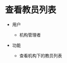 # 查看教员列表

* 用户
	* 机构管理者

* 功能
	* 查看机构下的教员列表
<!--stackedit_data:
eyJoaXN0b3J5IjpbLTIxMjMxMjY4MTldfQ==
-->